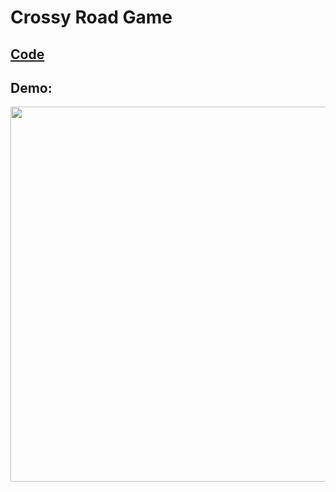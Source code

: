 # Crossy Road Game

## [Code](https://github.com/dylanbuchi/100-days-of-code/blob/main/src/day_22/main.py)

## Demo:

<img src=https://user-images.githubusercontent.com/52018183/105533202-8afe4180-5cca-11eb-8754-e77d37dd618b.gif width=600 >
